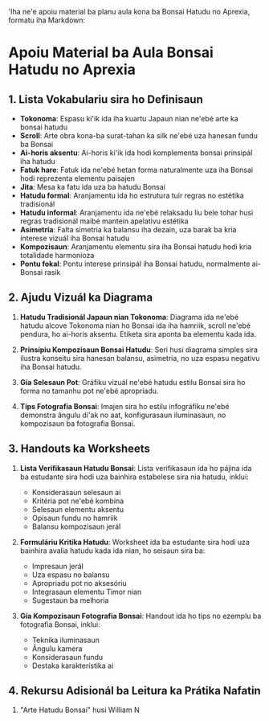 'Iha ne'e apoiu material ba planu aula kona ba Bonsai Hatudu no Aprexia, formatu iha Markdown:

# Apoiu Material ba Aula Bonsai Hatudu no Aprexia

## 1. Lista Vokabulariu sira ho Definisaun

- **Tokonoma**: Espasu ki'ik ida iha kuartu Japaun nian ne'ebé arte ka bonsai hatudu
- **Scroll**: Arte obra kona-ba surat-tahan ka silk ne'ebé uza hanesan fundu ba Bonsai
- **Ai-horis aksentu**: Ai-horis ki'ik ida hodi komplementa bonsai prinsipál iha hatudu
- **Fatuk hare**: Fatuk ida ne'ebé hetan forma naturalmente uza iha Bonsai hodi reprezenta elementu paisajen
- **Jita**: Mesa ka fatu ida uza ba hatudu Bonsai
- **Hatudu formal**: Aranjamentu ida ho estrutura tuir regras no estétika tradisionál
- **Hatudu informal**: Aranjamentu ida ne'ebé relaksadu liu bele tohar husi regras tradisionál maibé mantein apelativu estétika
- **Asimetria**: Falta simetria ka balansu iha dezain, uza barak ba kria interese vizuál iha Bonsai hatudu
- **Kompozisaun**: Aranjamentu elementu sira iha Bonsai hatudu hodi kria totalidade harmonioza
- **Pontu fokal**: Pontu interese prinsipál iha Bonsai hatudu, normalmente ai-Bonsai rasik

## 2. Ajudu Vizuál ka Diagrama

1. **Hatudu Tradisionál Japaun nian Tokonoma**:
   Diagrama ida ne'ebé hatudu alcove Tokonoma nian ho Bonsai ida iha hamriik, scroll ne'ebé pendura, ho ai-horis aksentu. Etiketa sira aponta ba elementu kada ida.

2. **Prinsípiu Kompozisaun Bonsai Hatudu**:
   Seri husi diagrama simples sira ilustra konseitu sira hanesan balansu, asimetria, no uza espasu negativu iha Bonsai hatudu.

3. **Gía Selesaun Pot**:
   Gráfiku vizuál ne'ebé hatudu estilu Bonsai sira ho forma no tamanhu pot ne'ebé apropriadu.

4. **Tips Fotografia Bonsai**:
   Imajen sira ho estilu infográfiku ne'ebé demonstra ângulu di'ak no aat, konfigurasaun iluminasaun, no kompozisaun ba fotografia Bonsai.

## 3. Handouts ka Worksheets

1. **Lista Verifikasaun Hatudu Bonsai**:
   Lista verifikasaun ida ho pájina ida ba estudante sira hodi uza bainhira estabelese sira nia hatudu, inklui:
   - Konsiderasaun selesaun ai
   - Kritéria pot ne'ebé kombina
   - Selesaun elementu aksentu
   - Opisaun fundu no hamriik
   - Balansu kompozisaun jerál

2. **Formuláriu Kritika Hatudu**:
   Worksheet ida ba estudante sira hodi uza bainhira avalia hatudu kada ida nian, ho seisaun sira ba:
   - Impresaun jerál
   - Uza espasu no balansu
   - Apropriadu pot no aksesóriu
   - Integrasaun elementu Timor nian
   - Sugestaun ba melhoria

3. **Gía Kompozisaun Fotografia Bonsai**:
   Handout ida ho tips no ezemplu ba fotografia Bonsai, inklui:
   - Teknika iluminasaun
   - Ângulu kamera
   - Konsiderasaun fundu
   - Destaka karakterístika ai

## 4. Rekursu Adisionál ba Leitura ka Prátika Nafatin

1. "Arte Hatudu Bonsai" husi William N